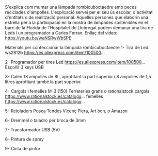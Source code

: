 

S'explica com muntar una làmpada rombicuboctaedre amb peces reciclades d'ampolles. L'explicació servei per el seu ús escolar, d'activitat d'entitats o de realització personal. Aquelles persones que elaborin una estrella per a la participació en la mostra de làmpades sostenibles en el barri de la Florida de l'Hospitalet de Llobregat podem demanar una tira de Leds i un programador a Carles Ferran.
Enllaç del video: https://youtu.be/waNSRwWbSPE

Materials per confeccionar la làmpada rombicuboctaedre
1- Tira de Led ws2812b
https://es.aliexpress.com/item/100500...

2- Programador per tires Led
https://es.aliexpress.com/item/100500...  
Escollir 3 keys USB

3- Calen 18 ampolles de 8L, aprofitant la part superior i 8 ampolles de 1,5 litres aprofitant també la part superior.

4- Cargols i femelles M-3 (150) Ferreteries grans o rationalstock
cargols https://www.rationalstock.es/catalogo...
femelles
https://www.rationalstock.es/catalogo...

5- Retoladors Posca
Tendes Vicenç Piera, Art bcn, o Amazon

6- Dremmel o taladro per broca de 3mm

7- Transformador USB (5V)

8- Pintura de spray

9- Cinta de pintor
